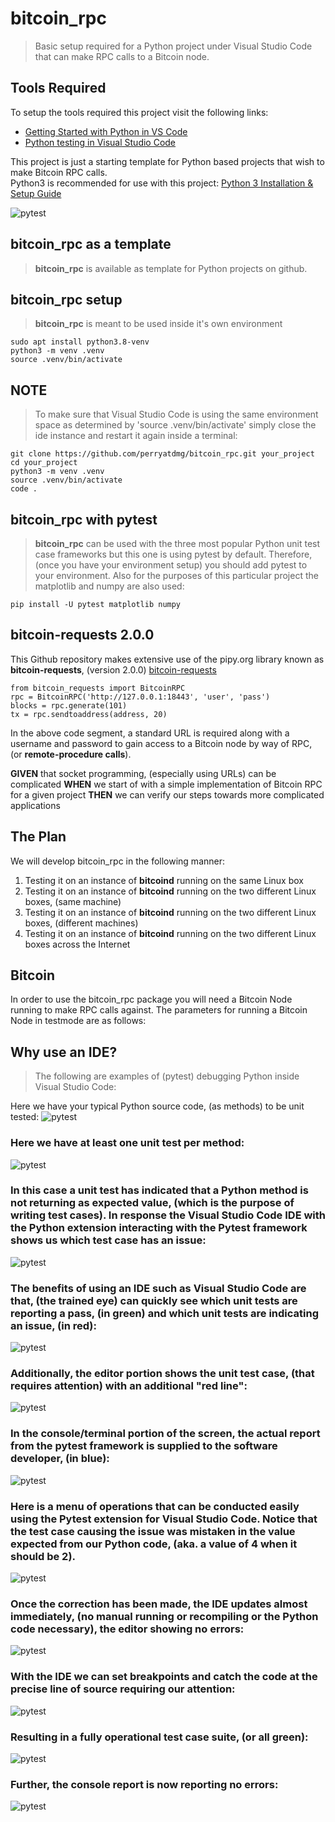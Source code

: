 




# bitcoin_rpc
> Basic setup required for a Python project under Visual Studio Code that can make RPC calls to a Bitcoin node.<br/>
## Tools Required
To setup the tools required this project visit the following links:
- [Getting Started with Python in VS Code](https://code.visualstudio.com/docs/python/python-tutorial)<br/>
- [Python testing in Visual Studio Code](https://code.visualstudio.com/docs/python/testing)<br/>

This project is just a starting template for Python based projects that wish to make Bitcoin RPC calls.</br>
Python3 is recommended for use with this project: [Python 3 Installation & Setup Guide](https://realpython.com/installing-python/)

![pytest](https://github.com/perryatdmg/basic_python/blob/main/etc/img/Basic_Python.png)

## bitcoin_rpc as a template
> **bitcoin_rpc** is available as template for Python projects on github. 
## bitcoin_rpc setup
> **bitcoin_rpc** is meant to be used inside it's own environment

    sudo apt install python3.8-venv
    python3 -m venv .venv
    source .venv/bin/activate

## **NOTE** 
> To make sure that Visual Studio Code is using the same environment space as determined by 'source .venv/bin/activate' simply close the ide instance and restart it again inside a terminal:

    git clone https://github.com/perryatdmg/bitcoin_rpc.git your_project
    cd your_project
    python3 -m venv .venv
    source .venv/bin/activate
    code . 

## bitcoin_rpc with pytest
> **bitcoin_rpc** can be used with the three most popular Python unit test case frameworks but this one is using pytest by default. Therefore, (once you have your environment setup) you should add pytest to your environment. Also for the purposes of this particular project the matplotlib and numpy are also used:

    pip install -U pytest matplotlib numpy 

## bitcoin-requests 2.0.0
This Github repository makes extensive use of the pipy.org library known as **bitcoin-requests**, (version 2.0.0)
[bitcoin-requests](https://pypi.org/project/bitcoin-requests/)

	from bitcoin_requests import BitcoinRPC
	rpc = BitcoinRPC('http://127.0.0.1:18443', 'user', 'pass')
	blocks = rpc.generate(101)
	tx = rpc.sendtoaddress(address, 20)

In the above code segment, a standard URL is required along with a username and password to gain access to a Bitcoin node by way of RPC, (or **remote-procedure calls**). 

**GIVEN** that socket programming, (especially using URLs) can be complicated
**WHEN** we start of with a simple implementation of Bitcoin RPC for a given project
**THEN** we can verify our steps towards more complicated applications

## The Plan
We will develop bitcoin_rpc in the following manner:

 1. Testing it on an instance of **bitcoind** running on the same Linux box
 2. Testing it on an instance of **bitcoind** running on the two different Linux boxes, (same machine)
 3. Testing it on an instance of **bitcoind** running on the two different Linux boxes, (different  machines)
 4.  Testing it on an instance of **bitcoind** running on the two different Linux boxes across the Internet

## Bitcoin
In order to use the bitcoin_rpc package you will need a Bitcoin Node running to make RPC calls against. The parameters for running a Bitcoin Node in testmode are as follows:



## Why use an IDE?
> The following are examples of (pytest) debugging Python inside Visual Studio Code:


Here we have your typical Python source code, (as methods) to be unit tested:
![pytest](https://github.com/perryatdmg/basic_python/blob/main/etc/img/000.png)</br>
### Here we have at least one unit test per method:
![pytest](https://github.com/perryatdmg/basic_python/blob/main/etc/img/007.png)</br>
### In this case a unit test has indicated that a Python method is not returning as expected value, (which is the purpose of writing test cases). In response the Visual Studio Code IDE with the Python extension interacting with the Pytest framework shows us which test case has an issue:
![pytest](https://github.com/perryatdmg/basic_python/blob/main/etc/img/001.png)</br>
### The benefits of using an IDE such as Visual Studio Code are that, (the trained eye) can quickly see which unit tests are reporting a pass, (in green) and which unit tests are indicating an issue, (in red):
![pytest](https://github.com/perryatdmg/basic_python/blob/main/etc/img/002.png)</br>
### Additionally, the editor portion shows the unit test case, (that requires attention) with an additional "red line":
![pytest](https://github.com/perryatdmg/basic_python/blob/main/etc/img/003.png)</br>
### In the console/terminal portion of the screen, the actual report from the pytest framework is supplied to the software developer, (in blue):
![pytest](https://github.com/perryatdmg/basic_python/blob/main/etc/img/004.png)</br>
### Here is a menu of operations that can be conducted easily using the Pytest extension for Visual Studio Code. Notice that the test case causing the issue was mistaken in the value expected from our Python code, (aka. a value of 4 when it should be 2).
![pytest](https://github.com/perryatdmg/basic_python/blob/main/etc/img/007.png)</br>
### Once the correction has been made, the IDE updates almost immediately, (no manual running or recompiling or the Python code necessary), the editor showing no errors:
![pytest](https://github.com/perryatdmg/basic_python/blob/main/etc/img/008.png)</br>
### With the IDE we can set breakpoints and catch the code at the precise line of source requiring our attention:
![pytest](https://github.com/perryatdmg/basic_python/blob/main/etc/img/010.png)</br>
### Resulting in a fully operational test case suite, (or all green):
![pytest](https://github.com/perryatdmg/basic_python/blob/main/etc/img/012.png)</br>
### Further, the console report is now reporting no errors:
![pytest](https://github.com/perryatdmg/basic_python/blob/main/etc/img/009.png)</br>

